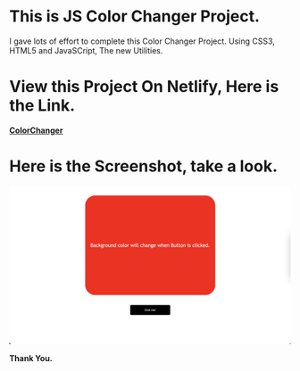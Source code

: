 # This is JS Color Changer Project.

I gave lots of effort to complete this Color Changer Project. Using CSS3, HTML5 and JavaSCript, The new Utilities.

# View this Project On Netlify, Here is the Link.

**[ColorChanger](https://clrchange.netlify.app/)**

# Here is the Screenshot, take a look.

![Project-06](./Image/ColorChanger.png)

**Thank You.**
